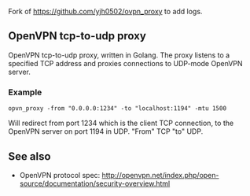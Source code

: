 Fork of https://github.com/yjh0502/ovpn_proxy to add logs.

## OpenVPN tcp-to-udp proxy

OpenVPN tcp-to-udp proxy, written in Golang.
The proxy listens to a specified TCP address and proxies connections to UDP-mode OpenVPN server.

### Example

`opvn_proxy -from "0.0.0.0:1234" -to "localhost:1194" -mtu 1500`

Will redirect from port 1234 which is the client TCP connection, to the OpenVPN server on port 1194 in UDP.
"From" TCP "to" UDP.

## See also

- OpenVPN protocol spec: http://openvpn.net/index.php/open-source/documentation/security-overview.html
